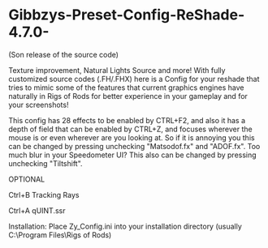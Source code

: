 # Gibbzys-Preset-Config-ReShade-4.7.0-

(Son release of the source code)

Texture improvement, Natural Lights Source and more!
With fully customized source codes (.FH/.FHX) here is a Config for your reshade that tries to mimic some of the features that current graphics engines have naturally in Rigs of Rods for better experience in your gameplay and for your screenshots!

This config has 28 effects to be enabled by CTRL+F2, and also it has a depth of field that can be enabled by CTRL+Z, and focuses wherever the mouse is or even wherever are you looking at. So if it is annoying you this can be changed by pressing unchecking "Matsodof.fx" and "ADOF.fx". Too much blur in your Speedometer UI? This also can be changed by pressing unchecking "Tiltshift".

OPTIONAL

Ctrl+B Tracking Rays


Ctrl+A qUINT.ssr

Installation:
Place Zy_Config.ini into your installation directory (usually C:\Program Files\Rigs of Rods)
